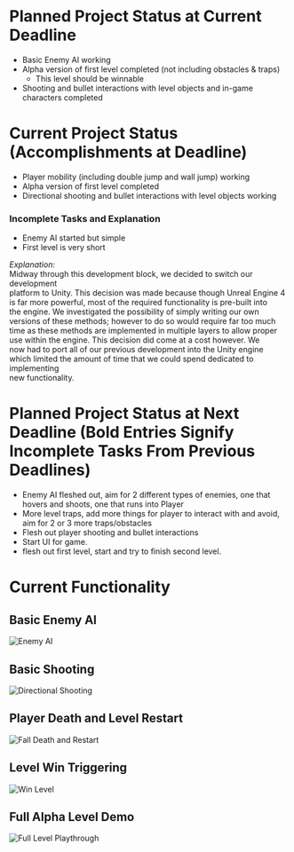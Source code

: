 # Planned Project Status at Current Deadline  
  * Basic Enemy AI working  
  * Alpha version of first level completed (not including obstacles & traps)    
    * This level should be winnable  
  * Shooting and bullet interactions with level objects and in-game characters completed  

# Current Project Status (Accomplishments at Deadline)  
  * Player mobility (including double jump and wall jump) working  
  * Alpha version of first level completed  
  * Directional shooting and bullet interactions with level objects working  
### Incomplete Tasks and Explanation  
  * Enemy AI started but simple
  * First level is very short  

*Explanation:*  
Midway through this development block, we decided to switch our development  
platform to Unity. This decision was made because though Unreal Engine 4  
is far more powerful, most of the required functionality is pre-built into  
the engine. We investigated the possibility of simply writing our own  
versions of these methods; however to do so would require far too much  
time as these methods are implemented in multiple layers to allow proper  
use within the engine. This decision did come at a cost however. We  
now had to port all of our previous development into the Unity engine  
which limited the amount of time that we could spend dedicated to implementing  
new functionality.  


# Planned Project Status at Next Deadline (Bold Entries Signify Incomplete Tasks From Previous Deadlines)  
  * Enemy AI fleshed out, aim for 2 different types of enemies, one that hovers and shoots, one that runs into Player
  * More level traps, add more things for player to interact with and avoid, aim for 2 or 3 more traps/obstacles
  * Flesh out player shooting and bullet interactions
  * Start UI for game.
  * flesh out first level, start and try to finish second level.  
  
# Current Functionality  
## Basic Enemy AI
![Enemy AI](https://github.com/OdinsWrath/NightmareHymn_Development/tree/master/HW_gifs/BasicEnemyAI.gif)  

## Basic Shooting   
![Directional Shooting](https://github.com/OdinsWrath/NightmareHymn_Development/tree/master/HW_gifs/BasicShooting.gif)  

## Player Death and Level Restart
![Fall Death and Restart](https://github.com/OdinsWrath/NightmareHymn_Development/tree/master/HW_gifs/Death_Restart.gif)  

## Level Win Triggering
![Win Level](https://github.com/OdinsWrath/NightmareHymn_Development/tree/master/HW_gifs/WinLevel.gif)

## Full Alpha Level Demo
![Full Level Playthrough](https://github.com/OdinsWrath/NightmareHymn_Development/tree/master/HW_gifs/FullLevel_Alpha.gif)  
